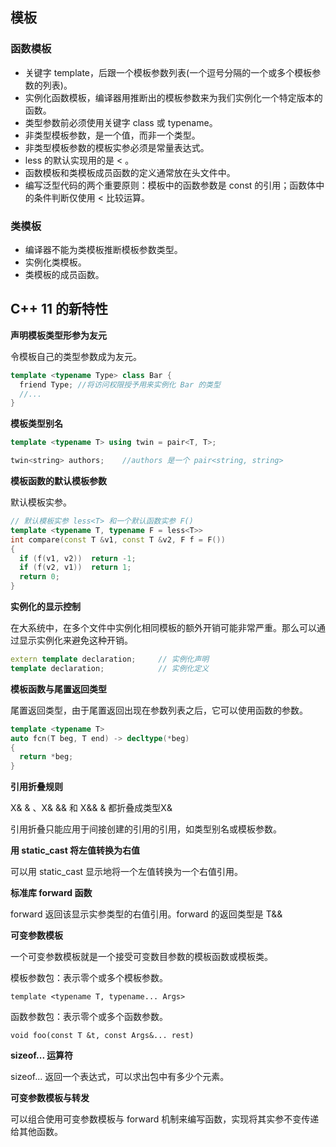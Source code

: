 ## 模板

### 函数模板

* 关键字 template，后跟一个模板参数列表(一个逗号分隔的一个或多个模板参数的列表)。
* 实例化函数模板，编译器用推断出的模板参数来为我们实例化一个特定版本的函数。
* 类型参数前必须使用关键字 class 或 typename。
* 非类型模板参数，是一个值，而非一个类型。
* 非类型模板参数的模板实参必须是常量表达式。
* less<T> 的默认实现用的是 < 。
* 函数模板和类模板成员函数的定义通常放在头文件中。
* 编写泛型代码的两个重要原则：模板中的函数参数是 const 的引用；函数体中的条件判断仅使用 < 比较运算。

### 类模板

* 编译器不能为类模板推断模板参数类型。
* 实例化类模板。
* 类模板的成员函数。

## C++ 11 的新特性

**声明模板类型形参为友元**

令模板自己的类型参数成为友元。

```cpp
template <typename Type> class Bar {
  friend Type; //将访问权限授予用来实例化 Bar 的类型
  //...
}
```

**模板类型别名**

```cpp
template <typename T> using twin = pair<T, T>;

twin<string> authors;    //authors 是一个 pair<string, string>
```

**模板函数的默认模板参数**

默认模板实参。

```cpp
// 默认模板实参 less<T> 和一个默认函数实参 F()
template <typename T, typename F = less<T>>
int compare(const T &v1, const T &v2, F f = F())
{
  if (f(v1, v2))  return -1;
  if (f(v2, v1))  return 1;
  return 0;
}
```

**实例化的显示控制**

在大系统中，在多个文件中实例化相同模板的额外开销可能非常严重。那么可以通过显示实例化来避免这种开销。

```cpp
extern template declaration;     // 实例化声明
template declaration;            // 实例化定义
```

**模板函数与尾置返回类型**

尾置返回类型，由于尾置返回出现在参数列表之后，它可以使用函数的参数。

```cpp
template <typename T>
auto fcn(T beg, T end) -> decltype(*beg)
{
  return *beg;
}
```

**引用折叠规则**

X& & 、X& && 和 X&& & 都折叠成类型X&

引用折叠只能应用于间接创建的引用的引用，如类型别名或模板参数。

**用 static_cast 将左值转换为右值**

可以用 static_cast 显示地将一个左值转换为一个右值引用。

**标准库 forward 函数**

forward 返回该显示实参类型的右值引用。forward<T> 的返回类型是 T&&

**可变参数模板**

一个可变参数模板就是一个接受可变数目参数的模板函数或模板类。

模板参数包：表示零个或多个模板参数。

`template <typename T, typename... Args>`

函数参数包：表示零个或多个函数参数。

`void foo(const T &t, const Args&... rest)`

**sizeof... 运算符**

sizeof... 返回一个表达式，可以求出包中有多少个元素。

**可变参数模板与转发**

可以组合使用可变参数模板与 forward 机制来编写函数，实现将其实参不变传递给其他函数。
